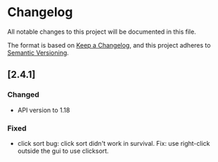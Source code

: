 # Changelog

All notable changes to this project will be documented in this file.

The format is based on [Keep a Changelog](https://keepachangelog.com/en/1.0.0/),
and this project adheres to [Semantic Versioning](https://semver.org/spec/v2.0.0.html).


## [2.4.1]

### Changed
- API version to 1.18

### Fixed
- click sort bug: click sort didn't work in survival. Fix: use right-click outside the gui to use clicksort.
